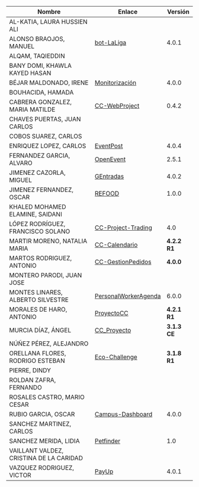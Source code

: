 | Nombre | Enlace | Versión |
|--------|--------|---------|
|AL-KATIA, LAURA HUSSIEN ALI | | |
|ALONSO BRAOJOS, MANUEL | [bot-LaLiga](https://github.com/manuelalonsobraojos/cc-proyecto) | 4.0.1|
|ALQAM, TAQIEDDIN | | |
|BANY DOMI, KHAWLA KAYED HASAN | | |
|BÉJAR MALDONADO, IRENE | [Monitorización](https://github.com/ibe16/CC-19-20-Proyecto) | 4.0.0 |
|BOUHACIDA, HAMADA | | |
|CABRERA GONZALEZ, MARIA MATILDE | [CC-WebProject](https://github.com/mati3/CC-WebProject) | 0.4.2|
|CHAVES PUERTAS, JUAN CARLOS | | |
|COBOS SUAREZ, CARLOS | | |
|ENRIQUEZ LOPEZ, CARLOS |[EventPost](https://github.com/carlos-el/EventPost-CCProject) | 4.0.4|
|FERNANDEZ GARCIA, ALVARO | [OpenEvent](https://github.com/alvarillo89/UGR-CC-Project) | 2.5.1 |
|JIMENEZ CAZORLA, MIGUEL | [GEntradas](https://github.com/iMiguel10/Proyecto-CC) | 4.0.2 |
|JIMENEZ FERNANDEZ, OSCAR | [REFOOD](https://github.com/yoskitar/Cloud-Computing-CC) | 1.0.0 |
|KHALED MOHAMED ELAMINE, SAIDANI | | |
|LÓPEZ RODRÍGUEZ, FRANCISCO SOLANO | [CC-Project-Trading](https://github.com/Solano96/CC-Project-Trading) | 4.0 |
|MARTIR MORENO, NATALIA MARIA | [CC-Calendario](https://github.com/natalia2911/Proyecto-CloudComputing) | **4.2.2 R1**|
|MARTOS RODRIGUEZ, ANTONIO | [CC-GestionPedidos](https://github.com/toniMR/CC-GestionPedidos) | **4.0.0** |
|MONTERO PARODI, JUAN JOSE | | |
|MONTES LINARES, ALBERTO SILVESTRE | [PersonalWorkerAgenda](https://github.com/albertosml/PersonalWorkerAgenda) | 6.0.0 | 
|MORALES DE HARO, ANTONIO | [ProyectoCC](https://github.com/antmordhar/ProyectoCC) | **4.2.1 R1** |
|MURCIA DÍAZ, ÁNGEL | [CC_Proyecto](https://github.com/NSInductus/CC_Proyecto) | **3.1.3 CE** |
|NÚÑEZ PÉREZ, ALEJANDRO| | |
|ORELLANA FLORES, RODRIGO ESTEBAN | [Eco-Challenge](https://github.com/rodrigo-orellana/eco-challenge) | **3.1.8 R1** |
|PIERRE, DINDY | | |
|ROLDAN ZAFRA, FERNANDO | | |
|ROSALES CASTRO, MARIO CESAR | | |
|RUBIO GARCIA, OSCAR | [Campus-Dashboard](https://github.com/OscarRubioGarcia/CCProyecto) | 4.0.0 |
|SANCHEZ MARTINEZ, CARLOS | | |
|SANCHEZ MERIDA, LIDIA | [Petfinder](https://github.com/lidiasm/ProyectoCC) | 1.0 |
|VAILLANT VALDEZ, CRISTINA DE LA CARIDAD | | |
|VAZQUEZ RODRIGUEZ, VICTOR | [PayUp](https://github.com/Varrrro/pay-up) | 4.0.1 |


